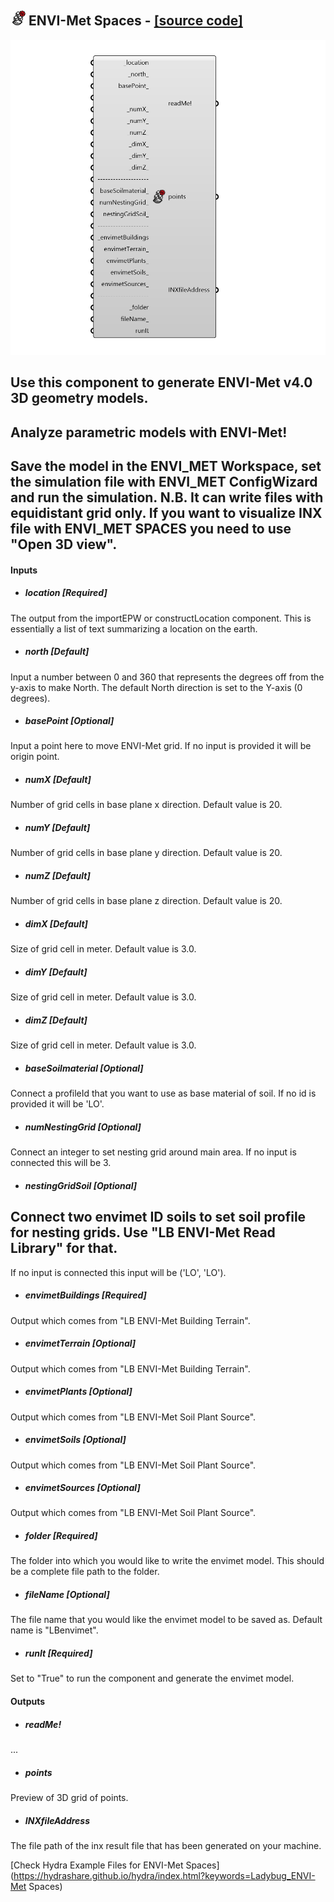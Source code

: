## ![](../../images/icons/ENVI-Met_Spaces.png) ENVI-Met Spaces - [[source code]](https://github.com/mostaphaRoudsari/ladybug/tree/master/src/Ladybug_ENVI-Met%20Spaces.py)

![](../../images/components/ENVI-Met_Spaces.png)

Use this component to generate ENVI-Met v4.0 3D geometry models.
 -
 Analyze parametric models with ENVI-Met!
 -
 Save the model in the ENVI_MET Workspace, set the simulation file with ENVI_MET ConfigWizard and run the simulation.
 N.B. It can write files with equidistant grid only. If you want to visualize INX file with ENVI_MET SPACES you need to use "Open 3D view".
 -
 

#### Inputs
* ##### location [Required]
The output from the importEPW or constructLocation component.  This is essentially a list of text summarizing a location on the earth.
* ##### north [Default]
Input a number between 0 and 360 that represents the degrees off from the y-axis to make North.  The default North direction is set to the Y-axis (0 degrees).
* ##### basePoint [Optional]
Input a point here to move ENVI-Met grid. If no input is provided it will be origin point.
* ##### numX [Default]
Number of grid cells in base plane x direction. Default value is 20.
* ##### numY [Default]
Number of grid cells in base plane y direction. Default value is 20.
* ##### numZ [Default]
Number of grid cells in base plane z direction. Default value is 20.
* ##### dimX [Default]
Size of grid cell in meter. Default value is 3.0.
* ##### dimY [Default]
Size of grid cell in meter. Default value is 3.0.
* ##### dimZ [Default]
Size of grid cell in meter. Default value is 3.0.
* ##### baseSoilmaterial [Optional]
Connect a profileId that you want to use as base material of soil. If no id is provided it will be 'LO'.
* ##### numNestingGrid [Optional]
Connect an integer to set nesting grid around main area. If no input is connected this will be 3.
* ##### nestingGridSoil [Optional]
Connect two envimet ID soils to set soil profile for nesting grids. Use "LB ENVI-Met Read Library" for that.
 -
 If no input is connected this input will be ('LO', 'LO').
* ##### envimetBuildings [Required]
Output which comes from "LB ENVI-Met Building Terrain".
* ##### envimetTerrain [Optional]
Output which comes from "LB ENVI-Met Building Terrain".
* ##### envimetPlants [Optional]
Output which comes from "LB ENVI-Met Soil Plant Source".
* ##### envimetSoils [Optional]
Output which comes from "LB ENVI-Met Soil Plant Source".
* ##### envimetSources [Optional]
Output which comes from "LB ENVI-Met Soil Plant Source".
* ##### folder [Required]
The folder into which you would like to write the envimet model. This should be a complete file path to the folder.
* ##### fileName [Optional]
The file name that you would like the envimet model to be saved as. Default name is "LBenvimet".
* ##### runIt [Required]
Set to "True" to run the component and generate the envimet model.

#### Outputs
* ##### readMe!
...
* ##### points
Preview of 3D grid of points.
* ##### INXfileAddress
The file path of the inx result file that has been generated on your machine.


[Check Hydra Example Files for ENVI-Met Spaces](https://hydrashare.github.io/hydra/index.html?keywords=Ladybug_ENVI-Met Spaces)